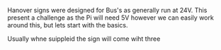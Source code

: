 Hanover signs were designed for Bus's as generally run at 24V.  This present a challenge as the Pi will need 5V however we can easily work around this, but lets start with the basics.

Usually whne suippleid the sign will come wiht three 
